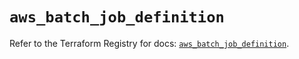 # `aws_batch_job_definition`

Refer to the Terraform Registry for docs: [`aws_batch_job_definition`](https://registry.terraform.io/providers/hashicorp/aws/6.3.0/docs/resources/batch_job_definition).
